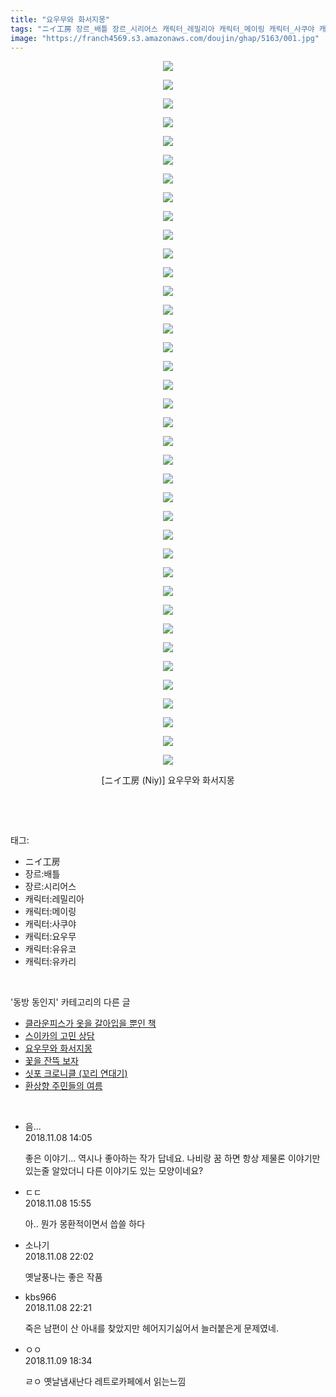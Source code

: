 ```yaml
---
title: "요우무와 화서지몽"
tags: "ニイ工房 장르_배틀 장르_시리어스 캐릭터_레밀리아 캐릭터_메이링 캐릭터_사쿠야 캐릭터_요우무 캐릭터_유유코 캐릭터_유카리 niy 동방_동인지"
image: "https://franch4569.s3.amazonaws.com/doujin/ghap/5163/001.jpg"
---
```

<div class="article">
<p style="text-align: center; clear: none; float: none;"><img src="{{ site.imgserver2 }}/ghap/5163/001.jpg"/></p>
<p style="text-align: center; clear: none; float: none;"><img src="{{ site.imgserver2 }}/ghap/5163/002.jpg"/></p>
<p style="text-align: center; clear: none; float: none;"><img src="{{ site.imgserver2 }}/ghap/5163/003.jpg"/></p>
<p style="text-align: center; clear: none; float: none;"><img src="{{ site.imgserver2 }}/ghap/5163/004.jpg"/></p>
<p style="text-align: center; clear: none; float: none;"><img src="{{ site.imgserver2 }}/ghap/5163/005.jpg"/></p>
<p style="text-align: center; clear: none; float: none;"><img src="{{ site.imgserver2 }}/ghap/5163/006.jpg"/></p>
<p style="text-align: center; clear: none; float: none;"><img src="{{ site.imgserver2 }}/ghap/5163/007.jpg"/></p>
<p style="text-align: center; clear: none; float: none;"><img src="{{ site.imgserver2 }}/ghap/5163/008.jpg"/></p>
<p style="text-align: center; clear: none; float: none;"><img src="{{ site.imgserver2 }}/ghap/5163/009.jpg"/></p>
<p style="text-align: center; clear: none; float: none;"><img src="{{ site.imgserver2 }}/ghap/5163/010.jpg"/></p>
<p style="text-align: center; clear: none; float: none;"><img src="{{ site.imgserver2 }}/ghap/5163/011.jpg"/></p>
<p style="text-align: center; clear: none; float: none;"><img src="{{ site.imgserver2 }}/ghap/5163/012.jpg"/></p>
<p style="text-align: center; clear: none; float: none;"><img src="{{ site.imgserver2 }}/ghap/5163/013.jpg"/></p>
<p style="text-align: center; clear: none; float: none;"><img src="{{ site.imgserver2 }}/ghap/5163/014.jpg"/></p>
<p style="text-align: center; clear: none; float: none;"><img src="{{ site.imgserver2 }}/ghap/5163/015.jpg"/></p>
<p style="text-align: center; clear: none; float: none;"><img src="{{ site.imgserver2 }}/ghap/5163/016.jpg"/></p>
<p style="text-align: center; clear: none; float: none;"><img src="{{ site.imgserver2 }}/ghap/5163/017.jpg"/></p>
<p style="text-align: center; clear: none; float: none;"><img src="{{ site.imgserver2 }}/ghap/5163/018.jpg"/></p>
<p style="text-align: center; clear: none; float: none;"><img src="{{ site.imgserver2 }}/ghap/5163/019.jpg"/></p>
<p style="text-align: center; clear: none; float: none;"><img src="{{ site.imgserver2 }}/ghap/5163/020.jpg"/></p>
<p style="text-align: center; clear: none; float: none;"><img src="{{ site.imgserver2 }}/ghap/5163/021.jpg"/></p>
<p style="text-align: center; clear: none; float: none;"><img src="{{ site.imgserver2 }}/ghap/5163/022.jpg"/></p>
<p style="text-align: center; clear: none; float: none;"><img src="{{ site.imgserver2 }}/ghap/5163/023.jpg"/></p>
<p style="text-align: center; clear: none; float: none;"><img src="{{ site.imgserver2 }}/ghap/5163/024.jpg"/></p>
<p style="text-align: center; clear: none; float: none;"><img src="{{ site.imgserver2 }}/ghap/5163/025.jpg"/></p>
<p style="text-align: center; clear: none; float: none;"><img src="{{ site.imgserver2 }}/ghap/5163/026.jpg"/></p>
<p style="text-align: center; clear: none; float: none;"><img src="{{ site.imgserver2 }}/ghap/5163/027.jpg"/></p>
<p style="text-align: center; clear: none; float: none;"><img src="{{ site.imgserver2 }}/ghap/5163/028.jpg"/></p>
<p style="text-align: center; clear: none; float: none;"><img src="{{ site.imgserver2 }}/ghap/5163/029.jpg"/></p>
<p style="text-align: center; clear: none; float: none;"><img src="{{ site.imgserver2 }}/ghap/5163/030.jpg"/></p>
<p style="text-align: center; clear: none; float: none;"><img src="{{ site.imgserver2 }}/ghap/5163/031.jpg"/></p>
<p style="text-align: center; clear: none; float: none;"><img src="{{ site.imgserver2 }}/ghap/5163/032.jpg"/></p>
<p style="text-align: center; clear: none; float: none;"><img src="{{ site.imgserver2 }}/ghap/5163/033.jpg"/></p>
<p style="text-align: center; clear: none; float: none;"><img src="{{ site.imgserver2 }}/ghap/5163/034.jpg"/></p>
<p style="text-align: center; clear: none; float: none;"><img src="{{ site.imgserver2 }}/ghap/5163/035.jpg"/></p>
<p style="text-align: center; clear: none; float: none;"><img src="{{ site.imgserver2 }}/ghap/5163/036.jpg"/></p>
<p style="text-align: center; clear: none; float: none;"><img src="{{ site.imgserver2 }}/ghap/5163/037.jpg"/></p>
<p style="text-align: center; clear: none; float: none;"><img src="{{ site.imgserver2 }}/ghap/5163/038.jpg"/></p>
<p style="text-align: center; clear: none; float: none;">[ニイ工房 (Niy)] 요우무와 화서지몽</p>
<p><br/></p>
</div><br/>
<div class="tagTrail">
<p>태그: </p>
<ul>
<li>ニイ工房</li>
<li>장르:배틀</li>
<li>장르:시리어스</li>
<li>캐릭터:레밀리아</li>
<li>캐릭터:메이링</li>
<li>캐릭터:사쿠야</li>
<li>캐릭터:요우무</li>
<li>캐릭터:유유코</li>
<li>캐릭터:유카리</li>
</ul>
</div><br/>
<div class="another">
<p>'동방 동인지' 카테고리의 다른 글</p>
<ul>
<li><a href="/ghap_5165">클라운피스가 옷을 갈아입을 뿐인 책</a></li>
<li><a href="/ghap_304">스이카의 고민 상담</a></li>
<li><a href="/ghap_5163">요우무와 화서지몽</a></li>
<li><a href="/ghap_5162">꽃을 잔뜩 보자</a></li>
<li><a href="/ghap_5083">싯포 크로니클 (꼬리 연대기)</a></li>
<li><a href="/ghap_1223">환상향 주민들의 여름</a></li>
</ul>
</div><br/>
<div class="cb_module cb_fluid">
<div class="cb_wrt cb_profile">
<div class="comment">
<ul>
<li class="cb_thumb_off" id="comment15369828">
<div class="cb_comment_area">
<div class="cb_info_area">
<div class="cb_section">
<span class="cb_nick_name">음...</span>
</div>
<div class="cb_section">
<span class="cb_date">2018.11.08 14:05 </span>
</div>
</div>
<div class="cb_dsc_comment">
<p class="cb_dsc">
											좋은 이야기... 역시나 좋아하는 작가 답네요. 나비랑 꿈 하면 항상 제물론 이야기만 있는줄 알았더니 다른 이야기도 있는 모양이네요?
										</p>
</div>
</div></li>
<li class="cb_thumb_off" id="comment15369884">
<div class="cb_comment_area">
<div class="cb_info_area">
<div class="cb_section">
<span class="cb_nick_name">ㄷㄷ</span>
</div>
<div class="cb_section">
<span class="cb_date">2018.11.08 15:55 </span>
</div>
</div>
<div class="cb_dsc_comment">
<p class="cb_dsc">
											아.. 뭔가 몽환적이면서 씁쓸 하다
										</p>
</div>
</div></li>
<li class="cb_thumb_off" id="comment15370061">
<div class="cb_comment_area">
<div class="cb_info_area">
<div class="cb_section">
<span class="cb_nick_name">소나기</span>
</div>
<div class="cb_section">
<span class="cb_date">2018.11.08 22:02 </span>
</div>
</div>
<div class="cb_dsc_comment">
<p class="cb_dsc">
											옛날풍나는 좋은 작품
										</p>
</div>
</div></li>
<li class="cb_thumb_off" id="comment15370076">
<div class="cb_comment_area">
<div class="cb_info_area">
<div class="cb_section">
<span class="cb_nick_name">kbs966</span>
</div>
<div class="cb_section">
<span class="cb_date">2018.11.08 22:21 </span>
</div>
</div>
<div class="cb_dsc_comment">
<p class="cb_dsc">
											죽은 남편이 산 아내를 찾았지만 헤어지기싫어서 늘러붙은게 문제였네.
										</p>
</div>
</div></li>
<li class="cb_thumb_off" id="comment15370594">
<div class="cb_comment_area">
<div class="cb_info_area">
<div class="cb_section">
<span class="cb_nick_name">ㅇㅇ</span>
</div>
<div class="cb_section">
<span class="cb_date">2018.11.09 18:34 </span>
</div>
</div>
<div class="cb_dsc_comment">
<p class="cb_dsc">
											ㄹㅇ 옛날냄새난다 레트로카페에서 읽는느낌
										</p>
</div>
</div></li>
</ul>
</div>
</div><!-- commentList close -->
</div><br/>
